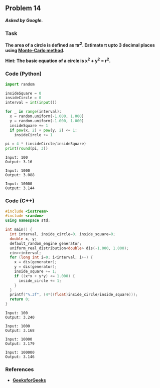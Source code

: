 ## Problem 14
***Asked by Google.***
### Task
**The area of a circle is defined as πr<sup>2</sup>. Estimate π upto 3 decimal places using [Monte-Carlo method](https://towardsdatascience.com/an-overview-of-monte-carlo-methods-675384eb1694).**

**Hint: The basic equation of a circle is x<sup>2</sup> + y<sup>2</sup> = r<sup>2</sup>.**
### Code (Python)
```python
import random

insideSquare = 0
insideCircle = 0
interval = int(input())

for _ in range(interval):
  x = random.uniform(-1.000, 1.000)
  y = random.uniform(-1.000, 1.000)
  insideSquare += 1
  if pow(x, 2) + pow(y, 2) <= 1:
    insideCircle += 1

pi = 4 * (insideCircle/insideSquare)
print(round(pi, 3))
```
```
Input: 100
Output: 3.16

Input: 1000
Output: 3.088

Input: 10000
Output: 3.144
```
### Code (C++)
```cpp
#include <iostream>
#include <random>
using namespace std;

int main() {
  int interval, inside_circle=0, inside_square=0;
  double x, y;
  default_random_engine generator;
  uniform_real_distribution<double> dis(-1.000, 1.000);
  cin>>interval;  
  for (long int i=0; i<interval; i++) {
    x = dis(generator);
    y = dis(generator);
    inside_square += 1;
    if ((x*x + y*y) <= 1.000) {
      inside_circle += 1;
    }
  }
  printf("%.3f", (4*((float)inside_circle/inside_square)));
  return 0;
}
```
```
Input: 100
Output: 3.240

Input: 1000
Output: 3.168

Input: 10000
Output: 3.179

Input: 100000
Output: 3.146
```
### References
- **[GeeksforGeeks](https://www.geeksforgeeks.org/estimating-value-pi-using-monte-carlo/)**
